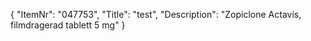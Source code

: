 {
  "ItemNr": "047753",
  "Title": "test",
  "Description": "Zopiclone Actavis, filmdragerad tablett 5 mg"
}